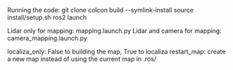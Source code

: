 Running the code:
git clone
colcon build --symlink-install
source install/setup.sh
ros2 launch <package-name> <launch-file>

Lidar only for mapping: mapping.launch.py
Lidar and camera for mapping: camera_mapping.launch.py

localiza_only: False to building the map, True to localiza 
restart_map: create a new map instead of using the current map in .ros/

